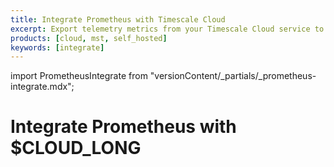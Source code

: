 ```yaml
---
title: Integrate Prometheus with Timescale Cloud
excerpt: Export telemetry metrics from your Timescale Cloud service to Prometheus
products: [cloud, mst, self_hosted]
keywords: [integrate]
---
```


import PrometheusIntegrate from "versionContent/_partials/_prometheus-integrate.mdx";

# Integrate Prometheus with $CLOUD_LONG

<PrometheusIntegrate />